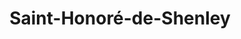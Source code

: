 ---
title: Saint-Honoré-de-Shenley
url: /saint-honore-de-shenley/
latitude: 45.961
longitude: -70.828
---